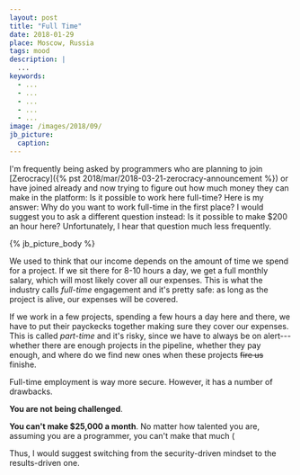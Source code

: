```yaml
---
layout: post
title: "Full Time"
date: 2018-01-29
place: Moscow, Russia
tags: mood
description: |
  ...
keywords:
  - ...
  - ...
  - ...
  - ...
  - ...
image: /images/2018/09/
jb_picture:
  caption:
---
```


I'm frequently being asked by programmers who are planning to join
[Zerocracy]({% pst 2018/mar/2018-03-21-zerocracy-announcement %})
or have joined already and now trying to figure out how much money they can make in the platform:
Is it possible to work here full-time? Here is my answer: Why do you want
to work full-time in the first place? I would suggest
you to ask a different question instead: Is it possible to make
$200 an hour here? Unfortunately, I hear that question much less frequently.

<!--more-->

{% jb_picture_body %}

We used to think that our income depends on the amount of time we spend
for a project. If we sit there for 8-10 hours a day, we get a full
monthly salary, which will most likely cover all our expenses. This
is what the industry calls _full-time_ engagement and it's pretty safe:
as long as the project is alive, our expenses will be covered.

If we work in a few projects, spending a few hours a day here and there,
we have to put their payckecks together making sure they cover our
expenses. This is called _part-time_ and it's risky, since we have
to always be on alert---whether there are enough projects in the pipeline,
whether they pay enough, and where do we find new ones when these projects
<del>fire us</del> finishe.

Full-time employment is way more secure. However, it has a number of drawbacks.

**You are not being challenged**.

**You can't make $25,000 a month**.
No matter how talented you are, assuming you are a programmer, you can't make
that much (

Thus, I would suggest switching from the security-driven mindset to the
results-driven one.
